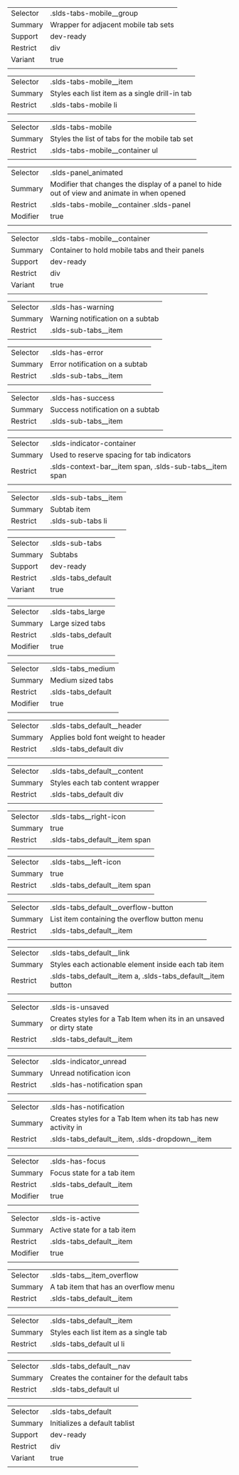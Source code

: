 
|  |  |
|-------|-------|
| Selector | .slds-tabs-mobile__group |
| Summary | Wrapper for adjacent mobile tab sets |
| Support | dev-ready |
| Restrict | div |
| Variant | true |
|  |  |


|  |  |
|-------|-------|
| Selector | .slds-tabs-mobile__item |
| Summary | Styles each list item as a single drill-in tab |
| Restrict | .slds-tabs-mobile li |
|  |  |


|  |  |
|-------|-------|
| Selector | .slds-tabs-mobile |
| Summary | Styles the list of tabs for the mobile tab set |
| Restrict | .slds-tabs-mobile__container ul |
|  |  |


|  |  |
|-------|-------|
| Selector | .slds-panel_animated |
| Summary | Modifier that changes the display of a panel to hide out of view and animate in when opened |
| Restrict | .slds-tabs-mobile__container .slds-panel |
| Modifier | true |
|  |  |


|  |  |
|-------|-------|
| Selector | .slds-tabs-mobile__container |
| Summary | Container to hold mobile tabs and their panels |
| Support | dev-ready |
| Restrict | div |
| Variant | true |
|  |  |


|  |  |
|-------|-------|
| Selector | .slds-has-warning |
| Summary | Warning notification on a subtab |
| Restrict | .slds-sub-tabs__item |
|  |  |


|  |  |
|-------|-------|
| Selector | .slds-has-error |
| Summary | Error notification on a subtab |
| Restrict | .slds-sub-tabs__item |
|  |  |


|  |  |
|-------|-------|
| Selector | .slds-has-success |
| Summary | Success notification on a subtab |
| Restrict | .slds-sub-tabs__item |
|  |  |


|  |  |
|-------|-------|
| Selector | .slds-indicator-container |
| Summary | Used to reserve spacing for tab indicators |
| Restrict | .slds-context-bar__item span, .slds-sub-tabs__item span |
|  |  |


|  |  |
|-------|-------|
| Selector | .slds-sub-tabs__item |
| Summary | Subtab item |
| Restrict | .slds-sub-tabs li |
|  |  |


|  |  |
|-------|-------|
| Selector | .slds-sub-tabs |
| Summary | Subtabs |
| Support | dev-ready |
| Restrict | .slds-tabs_default |
| Variant | true |
|  |  |


|  |  |
|-------|-------|
| Selector | .slds-tabs_large |
| Summary | Large sized tabs |
| Restrict | .slds-tabs_default |
| Modifier | true |
|  |  |


|  |  |
|-------|-------|
| Selector | .slds-tabs_medium |
| Summary | Medium sized tabs |
| Restrict | .slds-tabs_default |
| Modifier | true |
|  |  |


|  |  |
|-------|-------|
| Selector | .slds-tabs_default__header |
| Summary | Applies bold font weight to header |
| Restrict | .slds-tabs_default div |
|  |  |


|  |  |
|-------|-------|
| Selector | .slds-tabs_default__content |
| Summary | Styles each tab content wrapper |
| Restrict | .slds-tabs_default div |
|  |  |


|  |  |
|-------|-------|
| Selector | .slds-tabs__right-icon |
| Summary | true |
| Restrict | .slds-tabs_default__item span |
|  |  |


|  |  |
|-------|-------|
| Selector | .slds-tabs__left-icon |
| Summary | true |
| Restrict | .slds-tabs_default__item span |
|  |  |


|  |  |
|-------|-------|
| Selector | .slds-tabs_default__overflow-button |
| Summary | List item containing the overflow button menu |
| Restrict | .slds-tabs_default__item |
|  |  |


|  |  |
|-------|-------|
| Selector | .slds-tabs_default__link |
| Summary | Styles each actionable element inside each tab item |
| Restrict | .slds-tabs_default__item a, .slds-tabs_default__item button |
|  |  |


|  |  |
|-------|-------|
| Selector | .slds-is-unsaved |
| Summary | Creates styles for a Tab Item when its in an unsaved or dirty state |
| Restrict | .slds-tabs_default__item |
|  |  |


|  |  |
|-------|-------|
| Selector | .slds-indicator_unread |
| Summary | Unread notification icon |
| Restrict | .slds-has-notification span |
|  |  |


|  |  |
|-------|-------|
| Selector | .slds-has-notification |
| Summary | Creates styles for a Tab Item when its tab has new activity in |
| Restrict | .slds-tabs_default__item, .slds-dropdown__item |
|  |  |


|  |  |
|-------|-------|
| Selector | .slds-has-focus |
| Summary | Focus state for a tab item |
| Restrict | .slds-tabs_default__item |
| Modifier | true |
|  |  |


|  |  |
|-------|-------|
| Selector | .slds-is-active |
| Summary | Active state for a tab item |
| Restrict | .slds-tabs_default__item |
| Modifier | true |
|  |  |


|  |  |
|-------|-------|
| Selector | .slds-tabs__item_overflow |
| Summary | A tab item that has an overflow menu |
| Restrict | .slds-tabs_default__item |
|  |  |


|  |  |
|-------|-------|
| Selector | .slds-tabs_default__item |
| Summary | Styles each list item as a single tab |
| Restrict | .slds-tabs_default ul li |
|  |  |


|  |  |
|-------|-------|
| Selector | .slds-tabs_default__nav |
| Summary | Creates the container for the default tabs |
| Restrict | .slds-tabs_default ul |
|  |  |


|  |  |
|-------|-------|
| Selector | .slds-tabs_default |
| Summary | Initializes a default tablist |
| Support | dev-ready |
| Restrict | div |
| Variant | true |
|  |  |

